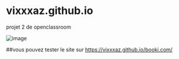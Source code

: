 # vixxxaz.github.io
projet 2 de openclassroom


![image](https://user-images.githubusercontent.com/99724809/202153119-e287b4ca-d1c6-4833-98c3-9faaff12a38d.png)


##vous pouvez tester le site sur https://vixxxaz.github.io/booki.com/
